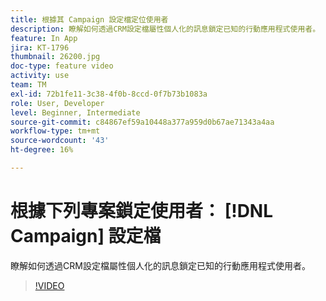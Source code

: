 ```yaml
---
title: 根據其 Campaign 設定檔定位使用者
description: 瞭解如何透過CRM設定檔屬性個人化的訊息鎖定已知的行動應用程式使用者。
feature: In App
jira: KT-1796
thumbnail: 26200.jpg
doc-type: feature video
activity: use
team: TM
exl-id: 72b1fe11-3c38-4f0b-8ccd-0f7b73b1083a
role: User, Developer
level: Beginner, Intermediate
source-git-commit: c84867ef59a10448a377a959d0b67ae71343a4aa
workflow-type: tm+mt
source-wordcount: '43'
ht-degree: 16%

---
```


# 根據下列專案鎖定使用者： [!DNL Campaign] 設定檔

瞭解如何透過CRM設定檔屬性個人化的訊息鎖定已知的行動應用程式使用者。

>[!VIDEO](https://video.tv.adobe.com/v/26200?quality=12&learn=on)
